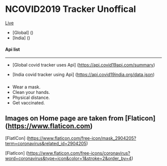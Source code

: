 
# NCOVID2019 Tracker Unoffical 

[Live]()

- [Global] ()
- [India]  ()

#### Api list
--------------

 - [Global covid tracker uses Api]  (https://api.covid19api.com/summary)

 - [India covid tracker using Api]  (https://api.covid19india.org/data.json) 


### 

 - Wear a mask.
 - Clean your hands.
 - Physical distance.
 - Get vaccinated.



## Images on Home page are taken from [Flaticon] (https://www.flaticon.com)

[FlatICon] (https://www.flaticon.com/free-icon/mask_2904205?term=coronavirus&related_id=2904205)

[FlatIcon] (https://www.flaticon.com/free-icons/coronavirus?word=coronavirus&type=icon&color=1&stroke=2&order_by=4)



